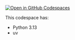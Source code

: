 [![Open in GitHub Codespaces](https://github.com/codespaces/badge.svg)](https://github.com/codespaces/new?hide_repo_select=true&ref=main&repo=988391006)

This codespace has:
- Python 3.13
- uv
